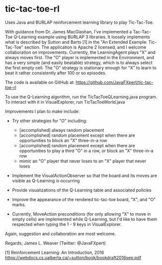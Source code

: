 # tic-tac-toe-rl
Uses Java and BURLAP reinforcement learning library to play Tic-Tac-Toe.

With guidance from Dr. James MacGlashan, I've implemented a Tac-Tac-Toe Q-Learning example using BURLAP 3 libraries.  It loosely implements what is described by Sutton and Barto [1] in the "An Extended Example: Tic-Tac-Toe" section.  The application is Apache 2 licensed, and I welcome collaboration on improvements.  Currently, the LearningAgent plays "X" and always moves first.  The "O" player is implemented in the Environment, and has a very simple (and easily beatable) strategy, which is to always select the first empty cell.  The "O" strategy is stationary enough for "X" to learn to beat it rather consistently after 100 or so episodes.

The code is available on GitHub at:
https://github.com/JavaFXpert/tic-tac-toe-rl

To use the Q-Learning algorithm, run the TicTacToeQLearning.java program.  To interact with it in VisualExplorer, run TicTacToeWorld.java

Improvements I plan to make include:

- Try other strategies for "O" including:
    - [accomplished] always random placement
    - [accomplished] random placement except when there are opportunities to block an "X" three-in-a row
    - [accomplished] random placement except when there are opportunities to play a third "O" in a row, or block an "X" three-in-a row
    - mimic an "O" player that never loses to an "X" player that never loses

- Implement the VisualActionObserver so that the board and its moves are visible as Q-Learning is occurring

- Provide visualizations of the Q-Learning table and associated policies

- Improve the appearance of the rendered tic-tac-toe board, "X", and "O" marks.

- Currently, MoveAction preconditions (for only allowing "X" to move in empty cells) are implemented while Q-Learning, but I'd like to have them respected when typing the 1 - 9 keys in VisualExplorer.

Again, suggestion and collaboration are most welcome.

Regards,
James L. Weaver (Twitter: @JavaFXpert)

[1] Reinforcement Learning: An Introduction, 2016 https://webdocs.cs.ualberta.ca/~sutton/book/bookdraft2016sep.pdf
